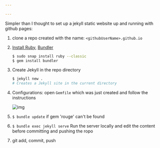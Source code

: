 ```yaml
---
 
---
```

Simpler than I thought to set up a jekyll static website up and running with github pages:  
1. clone a repo created with the name: `<githubUserName>.github.io`

2. [Install Ruby](https://www.ruby-lang.org/en/documentation/installation/), [Bundler](https://bundler.io/)   

   ```bash
   $ sudo snap install ruby --classic
   $ gem install bundler
   ```

3. Create Jekyll in the repo directory

   ```bash
   $ jekyll new .
   # Creates a Jekyll site in the current directory
   ```

   

4. Configurations: open `Gemfile` which was just created and follow the instructions

   ![img](https://help.github.com/assets/images/help/pages/gemfile-instructions.png)

5. `$ bundle update` if gem 'rouge' can't be found

5. `$ bundle exec jekyll serve` Run the server locally and edit the content before committing and pushing the ropo
6. git add, commit, push

